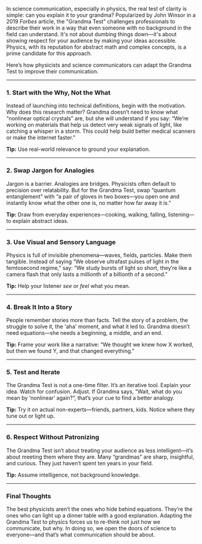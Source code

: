 In science communication, especially in physics, the real test of clarity is simple: can you explain it to your grandma? Popularized by John Winsor in a 2019 _Forbes_ article, the "Grandma Test" challenges professionals to describe their work in a way that even someone with no background in the field can understand. It's not about dumbing things down—it's about showing respect for your audience by making your ideas accessible. Physics, with its reputation for abstract math and complex concepts, is a prime candidate for this approach.

Here’s how physicists and science communicators can adapt the Grandma Test to improve their communication.

---

### 1. Start with the Why, Not the What

Instead of launching into technical definitions, begin with the motivation. Why does this research matter? Grandma doesn’t need to know what “nonlinear optical crystals” are, but she will understand if you say: “We’re working on materials that help us detect very weak signals of light, like catching a whisper in a storm. This could help build better medical scanners or make the internet faster.”

**Tip:** Use real-world relevance to ground your explanation.

---

### 2. Swap Jargon for Analogies

Jargon is a barrier. Analogies are bridges. Physicists often default to precision over relatability. But for the Grandma Test, swap “quantum entanglement” with “a pair of gloves in two boxes—you open one and instantly know what the other one is, no matter how far away it is.”

**Tip:** Draw from everyday experiences—cooking, walking, falling, listening—to explain abstract ideas.

---

### 3. Use Visual and Sensory Language

Physics is full of invisible phenomena—waves, fields, particles. Make them tangible. Instead of saying “We observe ultrafast pulses of light in the femtosecond regime,” say: “We study bursts of light so short, they’re like a camera flash that only lasts a millionth of a billionth of a second.”

**Tip:** Help your listener _see_ or _feel_ what you mean.

---

### 4. Break It Into a Story

People remember stories more than facts. Tell the story of a problem, the struggle to solve it, the 'aha' moment, and what it led to. Grandma doesn’t need equations—she needs a beginning, a middle, and an end.

**Tip:** Frame your work like a narrative: “We thought we knew how X worked, but then we found Y, and that changed everything.”

---

### 5. Test and Iterate

The Grandma Test is not a one-time filter. It’s an iterative tool. Explain your idea. Watch for confusion. Adjust. If Grandma says, “Wait, what do you mean by ‘nonlinear’ again?”, that’s your cue to find a better analogy.

**Tip:** Try it on actual non-experts—friends, partners, kids. Notice where they tune out or light up.

---

### 6. Respect Without Patronizing

The Grandma Test isn’t about treating your audience as less intelligent—it’s about meeting them where they are. Many “grandmas” are sharp, insightful, and curious. They just haven’t spent ten years in your field.

**Tip:** Assume intelligence, not background knowledge.

---

### Final Thoughts

The best physicists aren’t the ones who hide behind equations. They’re the ones who can light up a dinner table with a good explanation. Adapting the Grandma Test to physics forces us to re-think not just how we communicate, but why. In doing so, we open the doors of science to everyone—and that’s what communication should be about.